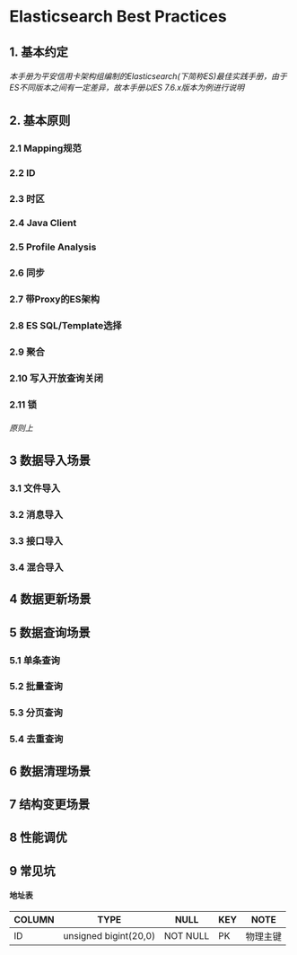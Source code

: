 # Elasticsearch Best Practices

## 1. 基本约定

###### 本手册为平安信用卡架构组编制的Elasticsearch(下简称ES)最佳实践手册，由于ES不同版本之间有一定差异，故本手册以ES 7.6.x版本为例进行说明

## 2. 基本原则

### 2.1 Mapping规范

### 2.2 ID

### 2.3 时区

### 2.4 Java Client

### 2.5 Profile Analysis

### 2.6 同步

### 2.7 带Proxy的ES架构

### 2.8 ES SQL/Template选择

### 2.9 聚合

### 2.10 写入开放查询关闭

### 2.11 锁

###### 原则上

## 3 数据导入场景

### 3.1 文件导入

### 3.2 消息导入

### 3.3 接口导入

### 3.4 混合导入

## 4 数据更新场景

## 5 数据查询场景

### 5.1 单条查询

### 5.2 批量查询

### 5.3 分页查询

### 5.4 去重查询

## 6 数据清理场景

## 7 结构变更场景

## 8 性能调优

## 9 常见坑

#### 地址表

| **COLUMN**       | **TYPE**              | **NULL** | **KEY** | **NOTE** |
| ---------------- | --------------------- | -------- | ------- | -------- |
| ID               | unsigned bigint(20,0) | NOT NULL | PK      | 物理主键 |



